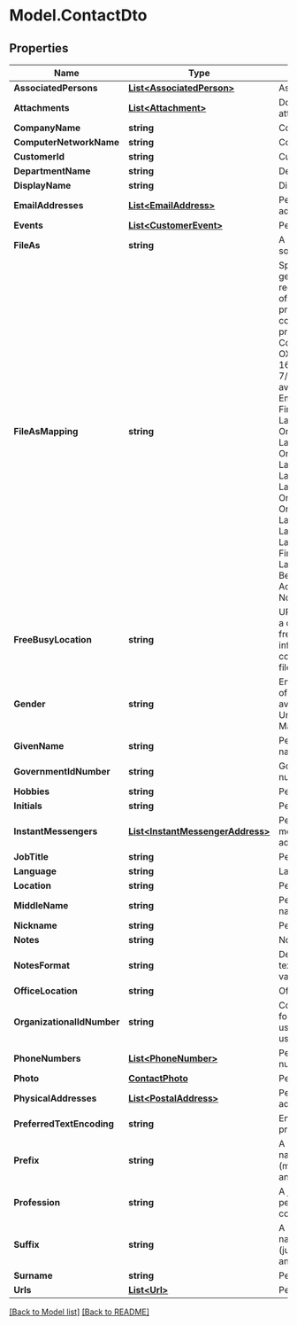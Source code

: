 # Model.ContactDto
## Properties
Name | Type | Description | Notes
------------ | ------------- | ------------- | -------------
**AssociatedPersons** | [**List&lt;AssociatedPerson&gt;**](AssociatedPerson.md) | Associated persons.              | [optional] 
**Attachments** | [**List&lt;Attachment&gt;**](Attachment.md) | Document attachments.              | [optional] 
**CompanyName** | **string** | Company name.              | [optional] 
**ComputerNetworkName** | **string** | Computer network.              | [optional] 
**CustomerId** | **string** | Customer id.              | [optional] 
**DepartmentName** | **string** | Department name.              | [optional] 
**DisplayName** | **string** | Display name.              | [optional] 
**EmailAddresses** | [**List&lt;EmailAddress&gt;**](EmailAddress.md) | Person&#39;s email addresses.              | [optional] 
**Events** | [**List&lt;CustomerEvent&gt;**](CustomerEvent.md) | Person&#39;s events.              | [optional] 
**FileAs** | **string** | A name used for sorting.              | [optional] 
**FileAsMapping** | **string** | Specifies how to generate and recompute the value of the dispidFileAs property when other contact name properties change. Coincides MS-OXPROPS revision 16.2 from 7/31/2014. Enum, available values: Empty, DisplayName, FirstName, LastName, Organization, LastFirstMiddle, OrgLastFirstMiddle, LastFirstMiddleOrg, LastFirstMiddle2, LastFirstMiddle3, OrgLastFirstMiddle2, OrgLastFirstMiddle3, LastFirstMiddleOrg2, LastFirstMiddleOrg3, LastFirstMiddleGen, FirstMiddleLastGen, LastFirstMiddleGen2, BestMatch, AccordingToLocale, None | 
**FreeBusyLocation** | **string** | URL path from which a client can retrieve free/busy information for the contact as an iCal file.              | [optional] 
**Gender** | **string** | Enum defines gender of a person. Enum, available values: Unspecified, Female, Male | 
**GivenName** | **string** | Person&#39;s given name.              | [optional] 
**GovernmentIdNumber** | **string** | Government id number.              | [optional] 
**Hobbies** | **string** | Person&#39;s hobbies.              | [optional] 
**Initials** | **string** | Person&#39;s initials.              | [optional] 
**InstantMessengers** | [**List&lt;InstantMessengerAddress&gt;**](InstantMessengerAddress.md) | Person&#39;s instant messenger addresses.              | [optional] 
**JobTitle** | **string** | Person&#39;s job title.              | [optional] 
**Language** | **string** | Language.              | [optional] 
**Location** | **string** | Person&#39;s location.              | [optional] 
**MiddleName** | **string** | Person&#39;s middle name.              | [optional] 
**Nickname** | **string** | Person&#39;s nickname.              | [optional] 
**Notes** | **string** | Notes.              | [optional] 
**NotesFormat** | **string** | Defines format of a text. Enum, available values: Text, Html | 
**OfficeLocation** | **string** | Office location.              | [optional] 
**OrganizationalIdNumber** | **string** | Contains an identifier for the mail user used within the mail user&#39;s organization.              | [optional] 
**PhoneNumbers** | [**List&lt;PhoneNumber&gt;**](PhoneNumber.md) | Person&#39;s phone numbers.              | [optional] 
**Photo** | [**ContactPhoto**](ContactPhoto.md) | Person&#39;s photo.              | [optional] 
**PhysicalAddresses** | [**List&lt;PostalAddress&gt;**](PostalAddress.md) | Person&#39;s physical addresses.              | [optional] 
**PreferredTextEncoding** | **string** | Encoding for all text properties.              | [optional] 
**Prefix** | **string** | A prefix of a full name such like Mr.(mister), Dr.(doctor) and so on.              | [optional] 
**Profession** | **string** | A job position of a person in a company.              | [optional] 
**Suffix** | **string** | A suffix of a full name such like Jr.(junior), Sr.(senior) and so on.              | [optional] 
**Surname** | **string** | Person&#39;s surname.              | [optional] 
**Urls** | [**List&lt;Url&gt;**](Url.md) | Person&#39;s urls.              | [optional] 



[[Back to Model list]](Models.doc) [[Back to README]](README.md)


